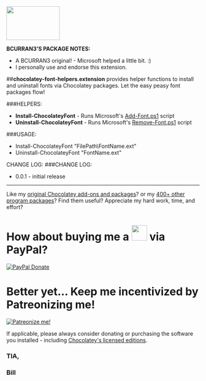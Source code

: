 <img src="https://raw.githubusercontent.com/bcurran3/ChocolateyPackages/master/mylogos/myunofficialChocolateylogo_icon.png" width="139" height="88">

**BCURRAN3'S PACKAGE NOTES:**
* A BCURRAN3 original! - Microsoft helped a little bit. :)
* I personally use and endorse this extension.

##**chocolatey-font-helpers.extension** provides helper functions to install and uninstall fonts via Chocolatey packages. Let the easy peasy font packages flow!

###HELPERS:
* **Install-ChocolateyFont** - Runs Microsoft's [Add-Font.ps1](https://blogs.technet.microsoft.com/deploymentguys/2010/12/04/adding-and-removing-fonts-with-windows-powershell/) script
* **Uninstall-ChocolateyFont** - Runs Microsoft's [Remove-Font.ps1](https://blogs.technet.microsoft.com/deploymentguys/2010/12/04/adding-and-removing-fonts-with-windows-powershell/) script

###USAGE:
* Install-ChocolateyFont "FilePath\FontName.ext"
* Uninstall-ChocolateyFont "FontName.ext"

CHANGE LOG:
###CHANGE LOG:
* 0.0.1 - initial release

***

Like my [original Chocolatey add-ons and packages](https://chocolatey.org/search?q=tag%3Abcurran3)? or my [400+ other program packages](https://chocolatey.org/profiles/bcurran3)? Find them useful? Appreciate my hard work, time, and effort?


<h1>How about buying me a <img src="https://cdn.rawgit.com/bcurran3/ChocolateyPackages/master/mylogos/beer.png" alt="" width="40" height="40"> via PayPal?</h1>

[![PayPal Donate](https://www.paypalobjects.com/webstatic/mktg/logo/AM_SbyPP_mc_vs_dc_ae.jpg)](https://www.paypal.me/bcurran3donations)

<h1>Better yet... Keep me incentivized by Patreonizing me!</h1>

[![Patreonize me!](https://c5.patreon.com/external/logo/downloads_wordmark_white_on_coral.png)](https://www.patreon.com/bcurran3)


If applicable, please always consider donating or purchasing the software you installed - including [Chocolatey's licensed editions](https://chocolatey.org/pricing).

<h3>TIA,</h3>

<h3>Bill</h3>




